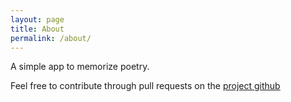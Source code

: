 ```yaml
---
layout: page
title: About
permalink: /about/
---
```


A simple app to memorize poetry.

Feel free to contribute through pull requests on the [project github](https://github.com/eleurent/sisyphe)
